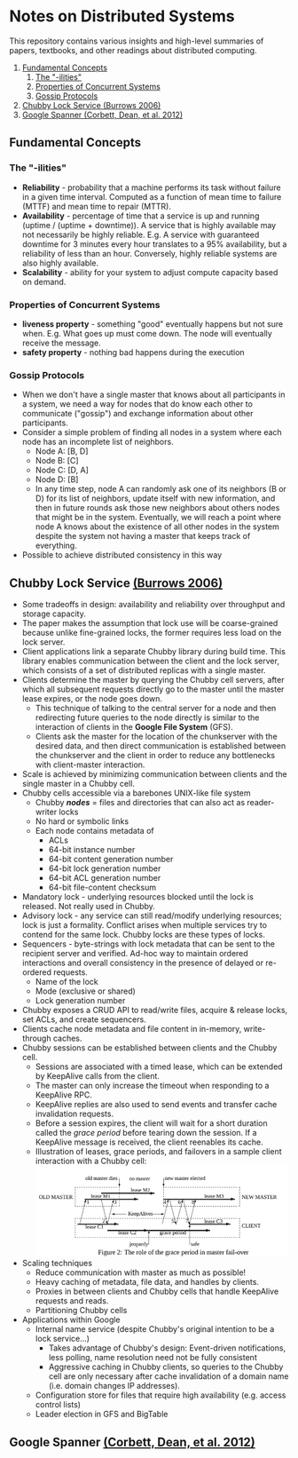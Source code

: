 # Notes on Distributed Systems

This repository contains various insights and high-level summaries of papers, textbooks, and other readings about distributed computing.

<!-- MarkdownTOC -->

1. [Fundamental Concepts](#fundamental-concepts)
	1. [The "-ilities"](#the-ilities)
	1. [Properties of Concurrent Systems](#properties-of-concurrent-systems)
	1. [Gossip Protocols](#gossip-protocols)
1. [Chubby Lock Service \(Burrows 2006\)](#chubby-lock-service-burrows-2006)
1. [Google Spanner \(Corbett, Dean, et al. 2012\)](#google-spanner-corbett-dean-et-al-2012)

<!-- /MarkdownTOC -->

## Fundamental Concepts

### The "-ilities"

- **Reliability** - probability that a machine performs its task without failure in a given time interval. Computed as a function of mean time to failure (MTTF) and mean time to repair (MTTR).
- **Availability** - percentage of time that a service is up and running (uptime / (uptime + downtime)). A service that is highly available may not necessarily be highly reliable. E.g. A service with guaranteed downtime for 3 minutes every hour translates to a 95% availability, but a reliability of less than an hour. Conversely, highly reliable systems are also highly available. 
- **Scalability** - ability for your system to adjust compute capacity based on demand.

### Properties of Concurrent Systems

- **liveness property** - something "good" eventually happens but not sure when. E.g. What goes up must come down. The node will eventually receive the message.
- **safety property** - nothing bad happens during the execution

### Gossip Protocols

- When we don't have a single master that knows about all participants in a system, we need a way for nodes that do know each other to communicate ("gossip") and exchange information about other participants.
- Consider a simple problem of finding all nodes in a system where each node has an incomplete list of neighbors.
	- Node A: [B, D]
	- Node B: [C]
	- Node C: [D, A]
	- Node D: [B]
	- In any time step, node A can randomly ask one of its neighbors (B or D) for its list of neighbors, update itself with new information, and then in future rounds ask those new neighbors about others nodes that might be in the system. Eventually, we will reach a point where node A knows about the existence of all other nodes in the system despite the system not having a master that keeps track of everything.
- Possible to achieve distributed consistency in this way

## Chubby Lock Service [(Burrows 2006)](https://static.googleusercontent.com/media/research.google.com/en//archive/chubby-osdi06.pdf)

- Some tradeoffs in design: availability and reliability over throughput and storage capacity.
- The paper makes the assumption that lock use will be coarse-grained because unlike fine-grained locks, the former requires less load on the lock server.
- Client applications link a separate Chubby library during build time. This library enables communication between the client and the lock server, which consists of a set of distributed replicas with a single master.
- Clients determine the master by querying the Chubby cell servers, after which all subsequent requests directly go to the master until the master lease expires, or the node goes down. 
	- This technique of talking to the central server for a node and then redirecting future queries to the node directly is similar to the interaction of clients in the **Google File System** (GFS).
	- Clients ask the master for the location of the chunkserver with the desired data, and then direct communication is established between the chunkserver and the client in order to reduce any bottlenecks with client-master interaction.
- Scale is achieved by minimizing communication between clients and the single master in a Chubby cell.
- Chubby cells accessible via a barebones UNIX-like file system
	- Chubby ***nodes*** = files and directories that can also act as reader-writer locks
	- No hard or symbolic links
	- Each node contains metadata of
		- ACLs
		- 64-bit instance number
		- 64-bit content generation number
		- 64-bit lock generation number
		- 64-bit ACL generation number
		- 64-bit file-content checksum
- Mandatory lock - underlying resources blocked until the lock is released. Not really used in Chubby.
- Advisory lock - any service can still read/modify underlying resources; lock is just a formality. Conflict arises when multiple services try to contend for the same lock. Chubby locks are these types of locks.
- Sequencers - byte-strings with lock metadata that can be sent to the recipient server and verified. Ad-hoc way to maintain ordered interactions and overall consistency in the presence of delayed or re-ordered requests.
	- Name of the lock
	- Mode (exclusive or shared)
	- Lock generation number
- Chubby exposes a CRUD API to read/write files, acquire & release locks, set ACLs, and create sequencers.
- Clients cache node metadata and file content in in-memory, write-through caches.
- Chubby sessions can be established between clients and the Chubby cell. 
	- Sessions are associated with a timed lease, which can be extended by KeepAlive calls from the client.
	- The master can only increase the timeout when responding to a KeepAlive RPC.
	- KeepAlive replies are also used to send events and transfer cache invalidation requests.
	- Before a session expires, the client will wait for a short duration called the *grace period* before tearing down the session. If a KeepAlive message is received, the client reenables its cache.
	- Illustration of leases, grace periods, and failovers in a sample client interaction with a Chubby cell:
		![Usage](./pics/chubby_leases.png)
- Scaling techniques
	- Reduce communication with master as much as possible!
	- Heavy caching of metadata, file data, and handles by clients.
	- Proxies in between clients and Chubby cells that handle KeepAlive requests and reads.
	- Partitioning Chubby cells
- Applications within Google
	- Internal name service (despite Chubby's original intention to be a lock service...)
		- Takes advantage of Chubby's design: Event-driven notifications, less polling, name resolution need not be fully consistent
		- Aggressive caching in Chubby clients, so queries to the Chubby cell are only necessary after cache invalidation of a domain name (i.e. domain changes IP addresses). 
	- Configuration store for files that require high availability (e.g. access control lists)
	- Leader election in GFS and BigTable

## Google Spanner [(Corbett, Dean, et al. 2012)](https://www.usenix.org/system/files/conference/osdi12/osdi12-final-16.pdf)
